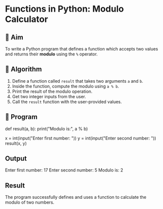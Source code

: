 # Functions in Python: Modulo Calculator

## 🎯 Aim
To write a Python program that defines a function which accepts two values and returns their **modulo** using the `%` operator.

## 🧠 Algorithm
1. Define a function called `result` that takes two arguments `a` and `b`.
2. Inside the function, compute the modulo using `a % b`.
3. Print the result of the modulo operation.
4. Get two integer inputs from the user.
5. Call the `result` function with the user-provided values.

## 🧾 Program

def result(a, b):
    print("Modulo is:", a % b)

x = int(input("Enter first number: "))
y = int(input("Enter second number: "))
result(x, y)

## Output
Enter first number: 17
Enter second number: 5
Modulo is: 2

## Result
The program successfully defines and uses a function to calculate the modulo of two numbers.
